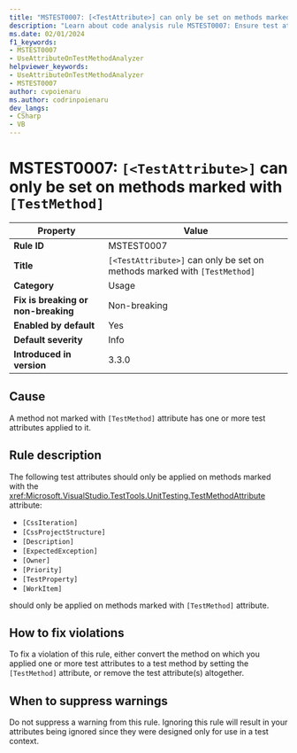 ```yaml
---
title: "MSTEST0007: [<TestAttribute>] can only be set on methods marked with [TestMethod]"
description: "Learn about code analysis rule MSTEST0007: Ensure test attributes are set only on methods marked with the `TestMethod` attribute"
ms.date: 02/01/2024
f1_keywords:
- MSTEST0007
- UseAttributeOnTestMethodAnalyzer
helpviewer_keywords:
- UseAttributeOnTestMethodAnalyzer
- MSTEST0007
author: cvpoienaru
ms.author: codrinpoienaru
dev_langs:
- CSharp
- VB
---
```

# MSTEST0007: `[<TestAttribute>]` can only be set on methods marked with `[TestMethod]`

| Property                            | Value                                                                              |
|-------------------------------------|------------------------------------------------------------------------------------|
| **Rule ID**                         | MSTEST0007                                                                         |
| **Title**                           | `[<TestAttribute>]` can only be set on methods marked with `[TestMethod]`          |
| **Category**                        | Usage                                                                              |
| **Fix is breaking or non-breaking** | Non-breaking                                                                       |
| **Enabled by default**              | Yes                                                                                |
| **Default severity**                | Info                                                                               |
| **Introduced in version**           | 3.3.0                                                                              |

## Cause

A method not marked with `[TestMethod]` attribute has one or more test attributes applied to it.

## Rule description

The following test attributes should only be applied on methods marked with the <xref:Microsoft.VisualStudio.TestTools.UnitTesting.TestMethodAttribute> attribute:

- `[CssIteration]`
- `[CssProjectStructure]`
- `[Description]`
- `[ExpectedException]`
- `[Owner]`
- `[Priority]`
- `[TestProperty]`
- `[WorkItem]`

should only be applied on methods marked with `[TestMethod]` attribute.

## How to fix violations

To fix a violation of this rule, either convert the method on which you applied one or more test attributes to a test method by setting the `[TestMethod]` attribute, or remove the test attribute(s) altogether.

## When to suppress warnings

Do not suppress a warning from this rule. Ignoring this rule will result in your attributes being ignored since they were designed only for use in a test context.
